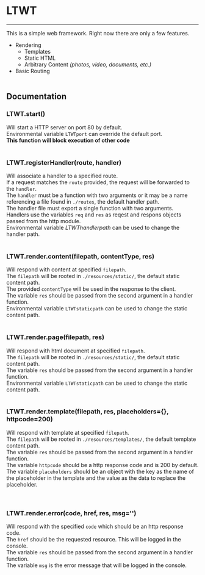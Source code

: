 # LTWT
---
This is a simple web framework.
Right now there are only a few features.
 - Rendering
	- Templates
	- Static HTML
	- Arbitrary Content *(photos, video, documents, etc.)*
 - Basic Routing
 </br></br>

## Documentation

### LTWT.start()
Will start a HTTP server on port 80 by default. </br>
Environmental variable `LTWTport` can override the default port. </br>
**This function will block execution of other code**
</br></br>

### LTWT.registerHandler(route, handler)
Will associate a handler to a specified route. </br>
If a request matches the `route` provided, the request will be forwarded to the `handler`. </br>
The `handler` must be a function with two arguments or it may be a name referencing a file found in `./routes`, the default handler path. </br>
The handler file must export a single function with two arguments. </br>
Handlers use the variables `req` and `res` as reqest and respons objects passed from the http module.</br>
Environmental variable *LTWThandlerpath* can be used to change the handler path.
</br></br>

### LTWT.render.content(filepath, contentType, res)
Will respond with content at specified `filepath`. </br>
The `filepath` will be rooted in `./resources/static/`, the default static content path. </br>
The provided `contentType` will be used in the response to the client. </br>
The variable `res` should be passed from the second argument in a handler function. </br>
Environmental variable `LTWTstaticpath` can be used to change the static content path.
</br></br>

### LTWT.render.page(filepath, res)
Will respond with html document at specified `filepath`. </br>
The `filepath` will be rooted in `./resources/static/`, the default static content path. </br>
The variable `res` should be passed from the second argument in a handler function. </br>
Environmental variable `LTWTstaticpath` can be used to change the static content path.
</br></br>

### LTWT.render.template(filepath, res, placeholders=\{\}, httpcode=200)
Will respond with template at specified `filepath`. </br>
The `filepath` will be rooted in `./resources/templates/`, the default template content path. </br>
The variable `res` should be passed from the second argument in a handler function. </br>
The variable `httpcode` should be a http response code and is 200 by default. </br>
The variable `placeholders` should be an object with the key as the name of the placeholder in the template and the value as the data to replace the placeholder. </br>
</br></br>

### LTWT.render.error(code, href, res, msg='')
Will respond with the specified `code` which should be an http response code. </br>
The `href` should be the requested resource. This will be logged in the console. </br>
The variable `res` should be passed from the second argument in a handler function. </br>
The variable `msg` is the error message that will be logged in the console.